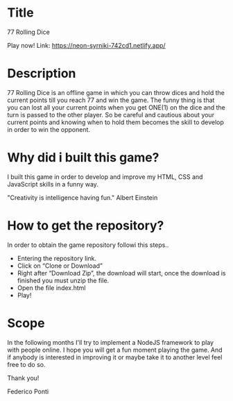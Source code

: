 # Title
77 Rolling Dice

Play now!
Link: https://neon-syrniki-742cd1.netlify.app/

# Description
77 Rolling Dice is an offline game in which you can throw dices and hold the current points till you reach 77 and win the game. The funny thing is that you can lost all your current points when you get ONE(1) on the dice and the turn is passed to the other player. So be careful and cautious about your current points and knowing when to hold them becomes the skill to develop in order to win the opponent.

# Why did i built this game?
I built this game in order to develop and improve my HTML, CSS and JavaScript skills in a funny way.

 "Creativity is intelligence having fun." Albert Einstein

# How to get the repository?
In order to obtain the game repository followi this steps..
- Entering the repository link.
- Click on “Clone or Download”
- Right after “Download Zip”, the download will start, once the download is finished you must unzip the file.
- Open the file index.html
- Play!

# Scope
In the following months I'll try to implement a NodeJS framework to play with people online.
I hope you will get a fun moment playing the game. And if anybody is interested in improving it or maybe take it to another level feel free to do so.

Thank you!

Federico Ponti
